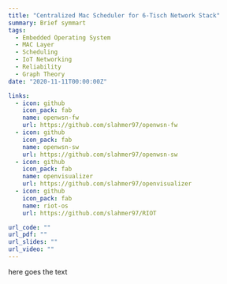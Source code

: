 ```yaml
---
title: "Centralized Mac Scheduler for 6-Tisch Network Stack"
summary: Brief symmart
tags:
  - Embedded Operating System
  - MAC Layer
  - Scheduling
  - IoT Networking
  - Reliability
  - Graph Theory
date: "2020-11-11T00:00:00Z"

links:
  - icon: github
    icon_pack: fab
    name: openwsn-fw
    url: https://github.com/slahmer97/openwsn-fw
  - icon: github
    icon_pack: fab
    name: openwsn-sw
    url: https://github.com/slahmer97/openwsn-sw
  - icon: github
    icon_pack: fab
    name: openvisualizer
    url: https://github.com/slahmer97/openvisualizer
  - icon: github
    icon_pack: fab
    name: riot-os
    url: https://github.com/slahmer97/RIOT

url_code: ""
url_pdf: ""
url_slides: ""
url_video: ""
---
```


here goes the text
